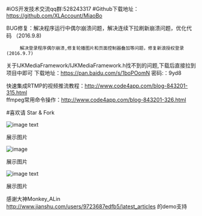 
#iOS开发技术交流qq群:528243317 
#Github下载地址：https://github.com/XLAccount/MiaoBo

BUG修复：解决程序运行中偶尔崩溃问题，解决连续下拉刷新崩溃问题，优化代码 （2016.9.8) 

         解决登录程序偶尔崩溃,修复轮播图片和页面控制器叠加等问题，修复新浪授权登录  (2016.9.7)

关于IJKMediaFramework/IJKMediaFramework.h找不到的问题,下载后直接拉到项目中即可
下载地址：https://pan.baidu.com/s/1boPOomN 密码:：9yd8

快速集成RTMP的视频推流教程：http://www.code4app.com/blog-843201-315.html  
ffmpeg常用命令操作：http://www.code4app.com/blog-843201-326.html

#喜欢请 Star & Fork

![image text](https://thumbnail0.baidupcs.com/thumbnail/4634700136461f523c1ad7334c75462b?fid=1530795080-250528-817673309142451&time=1473793200&rt=sh&sign=FDTAER-DCb740ccc5511e5e8fedcff06b081203-%2FP388DZfzAW2QqTemNVzFxklBEk%3D&expires=2h&chkv=0&chkbd=0&chkpc=&dp-logid=2105191837&dp-callid=0&size=c850_u580&quality=100)


展示图片



![image](http://a3.qpic.cn/psb?/V145J2jn29HOci/fLlL0vvCyh0J7YeepOq6O.4Bfbv8smHi0WztY1ZxnoU!/b/dI8AAAAAAAAA&bo=aAHgAQAAAAACQu4!&rf=viewer_4)


展示图片



![image text](https://github.com/XLAccount/MiaoBo/blob/master/程序展示3.gif)


展示图片

感谢大神Monkey_ALin http://www.jianshu.com/users/9723687edfb5/latest_articles 的demo支持
